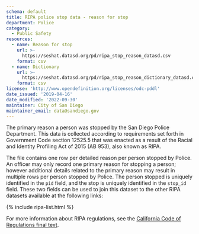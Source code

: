 ```yaml
---
schema: default
title: RIPA police stop data - reason for stop
department: Police
category:
  - Public Safety
resources:
  - name: Reason for stop
    url: >-
      https://seshat.datasd.org/pd/ripa_stop_reason_datasd.csv
    format: csv
  - name: Dictionary
    url: >-
      https://seshat.datasd.org/pd/ripa_stop_reason_dictionary_datasd.csv
    format: csv
license: 'http://www.opendefinition.org/licenses/odc-pddl'
date_issued: '2019-04-16'
date_modified: '2022-09-30'
maintainer: City of San Diego
maintainer_email: data@sandiego.gov
---
```

The primary reason a person was stopped by the San Diego Police Department. This data is collected according to requirements set forth in Government Code section 12525.5 that was enacted as a result of the Racial and Identity Profiling Act of 2015 (AB 953), also known as RIPA.

<!--more-->

The file contains one row per detailed reason per person stopped by Police. An officer may only record one primary reason for stopping a person; however additional details related to the primary reason may result in multiple rows per person stopped by Police. The person stopped is uniquely identified in the `pid` field, and the stop is uniquely identified in the `stop_id` field. These two fields can be used to join this dataset to the other RIPA datasets available at the following links:

{% include ripa-list.html %}

For more information about RIPA regulations, see the [California Code of Regulations final text](https://oag.ca.gov/sites/all/files/agweb/pdfs/ripa/stop-data-reg-final-text-110717.pdf?).